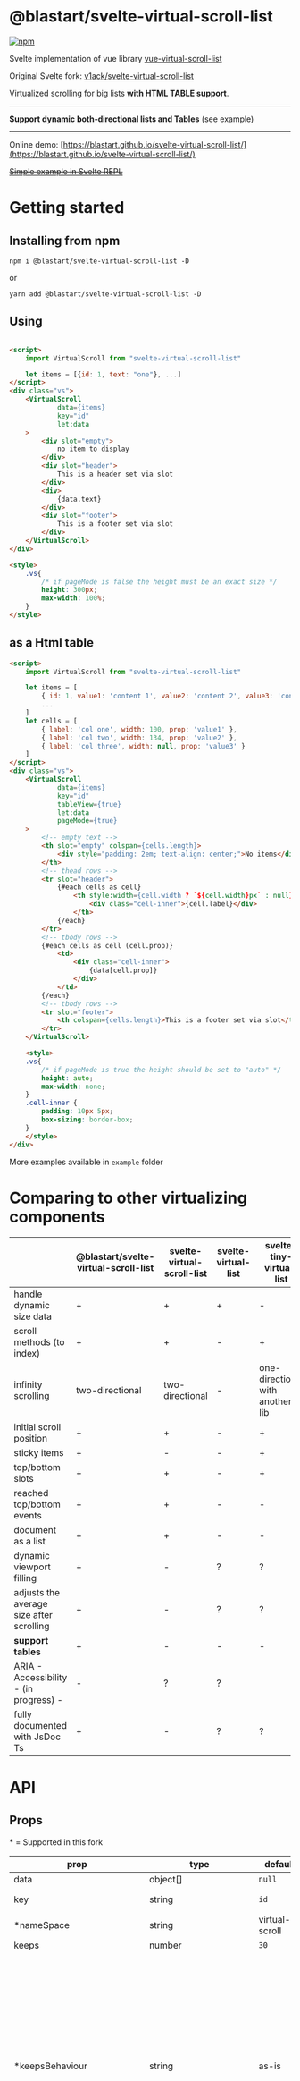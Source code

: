# @blastart/svelte-virtual-scroll-list

[![npm](https://img.shields.io/npm/v/@blastart/svelte-virtual-scroll-list?style=for-the-badge)](https://npmjs.com/package/@blastart/svelte-virtual-scroll-list/)

Svelte implementation of vue library [vue-virtual-scroll-list](https://github.com/tangbc/vue-virtual-scroll-list)

Original Svelte fork: [v1ack/svelte-virtual-scroll-list](https://github.com/v1ack/svelte-virtual-scroll-list/tree/master/example)

Virtualized scrolling for big lists **with HTML TABLE support**.

---
**Support dynamic both-directional lists and Tables**  (see example)

---

Online demo: [https://blastart.github.io/svelte-virtual-scroll-list/](https://blastart.github.io/svelte-virtual-scroll-list/)

[~~Simple example in Svelte REPL~~](https://)

# Getting started

## Installing from npm

`npm i @blastart/svelte-virtual-scroll-list -D`

or

`yarn add @blastart/svelte-virtual-scroll-list -D`

## Using

```html

<script>
    import VirtualScroll from "svelte-virtual-scroll-list"

    let items = [{id: 1, text: "one"}, ...]
</script>
<div class="vs">
    <VirtualScroll
            data={items}
            key="id"
            let:data
    >
        <div slot="empty">
            no item to display
        </div>
        <div slot="header">
            This is a header set via slot
        </div>
        <div>
            {data.text}
        </div>
        <div slot="footer">
            This is a footer set via slot
        </div>
    </VirtualScroll>
</div>

<style>
    .vs{
        /* if pageMode is false the height must be an exact size */
        height: 300px;
        max-width: 100%;
    }
</style>
```
## as a Html table
```html
<script>
    import VirtualScroll from "svelte-virtual-scroll-list"

    let items = [
        { id: 1, value1: 'content 1', value2: 'content 2', value3: 'content 3' },
        ...
    ]
    let cells = [
        { label: 'col one', width: 100, prop: 'value1' },
        { label: 'col two', width: 134, prop: 'value2' },
        { label: 'col three', width: null, prop: 'value3' }
    ]
</script>
<div class="vs">
    <VirtualScroll
            data={items}
            key="id"
            tableView={true}
            let:data
            pageMode={true}
    >
        <!-- empty text -->
        <th slot="empty" colspan={cells.length}>
            <div style="padding: 2em; text-align: center;">No items</div>
        </th>
        <!-- thead rows -->
        <tr slot="header">
            {#each cells as cell}
                <th style:width={cell.width ? `${cell.width}px` : null}>
                    <div class="cell-inner">{cell.label}</div>
                </th>
            {/each}
        </tr>
        <!-- tbody rows -->
        {#each cells as cell (cell.prop)}
            <td>
                <div class="cell-inner">
                    {data[cell.prop]}
                </div>
            </td>
        {/each}
        <!-- tbody rows -->
        <tr slot="footer">
            <th colspan={cells.length}>This is a footer set via slot</th>
        </tr>
    </VirtualScroll>

    <style>
    .vs{
        /* if pageMode is true the height should be set to "auto" */
        height: auto;
        max-width: none;
    }
    .cell-inner {
        padding: 10px 5px;
        box-sizing: border-box;
    }
    </style>
</div>
```

More examples available in `example` folder

# Comparing to other virtualizing components

| |@blastart/svelte-virtual-scroll-list|svelte-virtual-scroll-list|svelte-virtual-list|svelte-tiny-virtual-list|
|---|---|---|---|---|
|handle dynamic size data|+|+|+|-|
|scroll methods (to index)|+|+|-|+|
|infinity scrolling|two-directional|two-directional|-|one-directional with another lib|
|initial scroll position|+|+|-|+|
|sticky items|+|-|-|+|
|top/bottom slots|+|+|-|+|
|reached top/bottom events|+|+|-|-|
|document as a list|+|+|-|-|
|dynamic viewport filling|+|-|?|?
|adjusts the average size after scrolling|+|-|?|?
|**support tables**|+|-|-|-
|ARIA - Accessibility<br /> - (in progress) -|-|?|?
|fully documented with JsDoc Ts|+|-|?|?|

# API

## Props

\* = Supported in this fork

|prop|type|default|description|
|---|---|---|---|
|data|object[]|`null`|Source for list|
|key|string|`id`|Unique key for getting data from `data`|
|*nameSpace|string|virtual-scroll|css BEM / event namespacing|
|keeps|number|`30`|Count of rendered items|
|*keepsBehaviour|string|as-is| **"as-is"** - uses the value set in params.<br /><br /> "**auto-increase**" - increments the value set in param.keeps until the rendered range becomes larger than the viewport.<br /><br /> "**auto-adjust**" - Increments/decrements the value set in params according to the size of the viewport. This may cause more rendering cycles, especially for non-fixed size elements, but it always renders a sufficient number of elements to fill the viewport|
|*fillMaxSize|number|`undefined`| Maximum fill height, prevents infinite cycles if the parent element has no height set and keepBehaviour is enabled.|
|*fillSizeMultiplier|boolean|2|Viewport multiplier. According to keepsBehavior, it increases the size of the viewport to be filled with elements in order to ensure smooth scrolling even when scrolling fast. The value of "keeps" increases in proportion to the viewport.|
|*estimateSize|number \|<br />`(uniqueKey) => number`|50|Estimate size of each item, needs for smooth scrollbar.|
|*buffer|number|undefined|items to render in addition to the keeps. Recommend for a third of keeps, but it is **strongly recommended to leave undefined**, because it will be calculated automatically from the value of keeps.|
|*slotHeaderSize|number|`undefined`| size of the header slot|
|*slotFooterSize|number|`undefined`| size of the footer slot|
|*autoAutoUpdateAverageSize|boolean|true|update the average size of items after each scroll. *(not supported in horizontal view)*|
|isHorizontal|boolean|`false`|Scroll direction *(not supported in table view)*|
|*tableView|boolean|false|\<Table \/> view|
|pageMode|boolean|`false`|Let virtual list using global document to scroll through the list|
|start|number|`0`|scroll position start index|
|*~~offset~~ scrollPos|number|`0`|scroll position|
|topThreshold|number|`0`|The threshold to emit `top` event, attention to multiple calls.|
|bottomThreshold|number|`0`|The threshold to emit `bottom` event, attention to multiple calls.|
|*propsRoot|<code>{className: '', tagName: "section", ...etc}</code>|{}|Props of root element|
|*propsList|<code>{className: '', tagName: "section", ...etc}</code>|{}|Props of list element|
|*propsItem|<code>{className: '', tagName: "section", ...etc}</code>|{}|Props of item element|
|*propsHeaderSlot|<code>{className: '', tagName: "section", ...etc}</code>|{}|Pros for the Item in the header slot
|*propsFooterSlot|<code>{className: '', tagName: "section", ...etc}</code>|{}|Pros for the Item in the footer slot
|*<br />wrapperStyle,  <br />rootStyle, <br />listStyle,  <br />itemStyle, <br />headerSlotStyle, <br />footerSlotStyle|<pre>(<br /> viewModes: {<br />  tableView: boolean, <br />  isHorizontal: boolean, <br />  pageMode: boolean<br />}, <br /> range: TypeRange<br />) => string</pre>|view in source| should return a css string to override the style of the desired element.|
|*debug|<code>boolean \| {efficiency: 0\|1\|2, info: 0\|1\|2, logErrors: boolean}</code>|false *(but errors are logged)*|for more info see virtual.js/TypeDebugOptions|


<br />
<br />

## Methods

Access to methods by component binding
<details>
<summary>Binding example</summary>

```html

<script>
    let vs
</script>

<VirtualScroll bind:this={vs}></VirtualScroll>
<button on:click={vs.scrollToBottom}>To bottom</button>
```

</details>

<br />

\* = Supported in this fork

|method|arguments|description|
|---|---|---|
|scrollToBottom|`none`|Scroll list to bottom|
|scrollToIndex|`index: number`|Set scroll position to a designated index|
|getSize|`id: typeof props.key`|Get the designated item size|
|getSizes|`none`|Get the total number of stored (rendered) items|
|resetSizes|`none`|Reset calculated size valus|
|scrollTo|`position: number`|Set scroll to a designated position|
|*scrollToRelative|`position: number`| Set scroll to a designated position relative to the page offset
|*~~getOffset~~ getScrollPos|`none`|Get current scroll position|
|*getScrollPosRelative|`none`|Get current scroll position relative to the page offset|
|*triggerScroll|`none`|Trigger a scroll event
|getClientSize|`none`|Get wrapper element client viewport size (width or height)|
|getScrollSize|`none`|Get all scroll size (scrollHeight or scrollWidth)|
|*updatePageModeFront|`none`|When using page mode and virtual list root element offsetTop or offsetLeft change, you may need to call this method manually. **However, it is automatically called after each window resize and (debounced) scroll event**.|
|getPageModeFront|`none`|get current pageModeFront value|

<br />

## Events

|event|description|
|---|---|
|scroll|Scroll event|
|top|Top of the list reached|
|bottom|Bottom of the list reached|

<br />

## TODO

* document new slots & slotData and aria attributes
* aria-feed implementation with keyboard navigation
* Trying to find some way to track the browser's native search to show results that match the search term to improve accessibility
    * https://developer.mozilla.org/en-US/docs/Web/API/Window/find
    * https://www.milanlaslop.dev/post/2020-01-11-javascript-detecting-what-the-user-searches-on-the-page/
